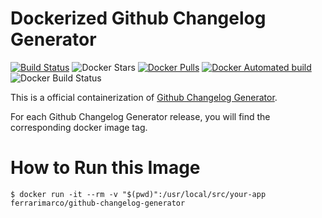 # Dockerized Github Changelog Generator
[![Build Status](https://travis-ci.org/ferrarimarco/docker-github-changelog-generator.svg?branch=master)](https://travis-ci.org/ferrarimarco/docker-github-changelog-generator) ![Docker Stars](https://img.shields.io/docker/stars/ferrarimarco/github-changelog-generator.svg) [![Docker Pulls](https://img.shields.io/docker/pulls/ferrarimarco/github-changelog-generator.svg)](https://hub.docker.com/r/ferrarimarco/github-changelog-generator/) [![Docker Automated build](https://img.shields.io/docker/automated/ferrarimarco/github-changelog-generator.svg)](https://hub.docker.com/r/ferrarimarco/github-changelog-generator/) ![Docker Build Status](https://img.shields.io/docker/build/ferrarimarco/github-changelog-generator.svg)

This is a official containerization of [Github Changelog Generator](https://github.com/skywinder/github-changelog-generator).

For each Github Changelog Generator release, you will find the corresponding docker image tag.

# How to Run this Image


```
$ docker run -it --rm -v "$(pwd)":/usr/local/src/your-app ferrarimarco/github-changelog-generator
```
